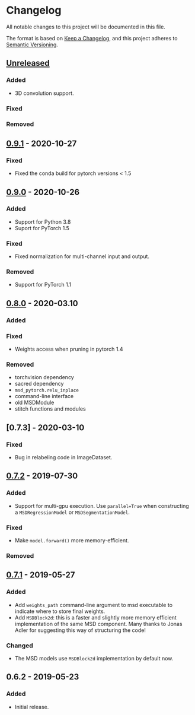 # Changelog
All notable changes to this project will be documented in this file.

The format is based on [Keep a Changelog](https://keepachangelog.com/en/1.0.0/),
and this project adheres to [Semantic Versioning](https://semver.org/spec/v2.0.0.html).

## [Unreleased]
### Added
- 3D convolution support.
### Fixed
### Removed

## [0.9.1] - 2020-10-27
### Fixed
- Fixed the conda build for pytorch versions < 1.5

## [0.9.0] - 2020-10-26
### Added
- Support for Python 3.8
- Suport for PyTorch 1.5
### Fixed
- Fixed normalization for multi-channel input and output.
### Removed
- Support for PyTorch 1.1

## [0.8.0] - 2020-03.10
### Added
### Fixed
- Weights access when pruning in pytorch 1.4
### Removed
- torchvision dependency
- sacred dependency
- `msd_pytorch.relu_inplace`
- command-line interface
- old MSDModule
- stitch functions and modules

## [0.7.3] - 2020-03-10
### Fixed
- Bug in relabeling code in ImageDataset.

## [0.7.2] - 2019-07-30
### Added
- Support for multi-gpu execution. Use `parallel=True` when
  constructing a `MSDRegressionModel` or `MSDSegmentationModel`.
### Fixed
- Make `model.forward()` more memory-efficient.
### Removed

## [0.7.1] - 2019-05-27
### Added
- Add `weights_path` command-line argument to msd executable to indicate
  where to store final weights.
- Add `MSDBlock2d`: this is a faster and slightly more memory efficient
  implementation of the same MSD component. Many thanks to Jonas
  Adler for suggesting this way of structuring the code!
### Changed
- The MSD models use `MSDBlock2d` implementation by default now.

## 0.6.2 - 2019-05-23
### Added
- Initial release.

[Unreleased]: https://www.github.com/ahendriksen/msd_pytorch/compare/v0.9.1...master
[0.9.1]: https://www.github.com/ahendriksen/msd_pytorch/compare/v0.9.0...v0.9.1
[0.9.0]: https://www.github.com/ahendriksen/msd_pytorch/compare/v0.8.0...v0.9.0
[0.8.0]: https://www.github.com/ahendriksen/msd_pytorch/compare/v0.7.3...v0.8.0
[0.7.2]: https://www.github.com/ahendriksen/msd_pytorch/compare/v0.7.2...v0.7.3
[0.7.2]: https://www.github.com/ahendriksen/msd_pytorch/compare/v0.7.1...v0.7.2
[0.7.1]: https://www.github.com/ahendriksen/msd_pytorch/compare/v0.6.2...v0.7.1
